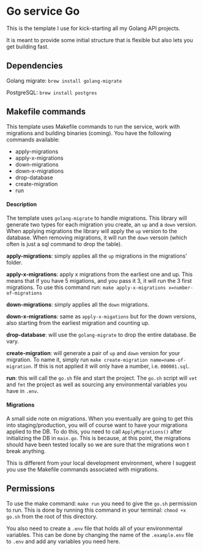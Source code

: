 # Go service Go 
This is the template I use for kick-starting all my Golang API projects.

It is meant to provide some initial structure that is flexible but also lets you get building fast.

## Dependencies
Golang migrate: `brew install golang-migrate`

PostgreSQL: `brew install postgres`

## Makefile commands
This template uses Makefile commands to run the service, work with migrations and building binaries (coming). You have the following commands available:
- apply-migrations
- apply-x-migrations
- down-migrations
- down-x-migrations
- drop-database
- create-migration
- run 
  
#### Description 
The template uses `golang-migrate` to handle migrations. This library will generate two types for each migration you create, an `up` and a `down` version. When applying migrations the library will apply the `up` version to the database. When removing migrations, it will run the `down` versoin (which often is just a sql command to drop the table). 

**apply-migrations**: simply applies all the `up` migrations in the migrations' folder.

**apply-x-migrations**: apply x migrations from the earliest one and up. This means that if you have 5 migations, and you pass it 3, it will run the 3 first migrations. To use this command run: `make apply-x-migrations x=number-of-migrations` 

**down-migrations**: simply applies all the `down` migrations. 

**down-x-migrations**: same as `apply-x-migations` but for the down versions, also starting from the earliest migration and counting up.

**drop-database**: will use the `golang-migrate` to drop the entire database. Be vary.

**create-migration**: will generate a pair of `up` and `down` version for your migration. To name it, simply run `make create-migration name=name-of-migration`. If this
is not applied it will only have a number, i.e. `000001.sql`.

**run**: this will call the `go.sh` file and start the project. The `go.sh` script will `vet` and `fmt` the project as well as sourcing any
environmental variables you have in `.env`.

#### Migrations
A small side note on migrations. When you eventually are going to get this into staging/production, you will of course want to have your migrations applied to the DB. To do this, you need to call `ApplyMigrations()` after initializing the DB in `main.go`. This is because, at this point, the migrations should have been tested locally so we are sure that the migrations won
t break anything.

This is different from your local development environment, where I suggest you use the Makefile commands associated with migrations.

## Permissions
To use the make command: `make run` you need to give the `go.sh` permission to run. This is done by running this command in your terminal: `chmod +x go.sh` from the root of this directory.

You also need to create a `.env` file that holds all of your environmental variables. This can be done by changing the name of the `.example.env` file to `.env` and add any variables you need here.

